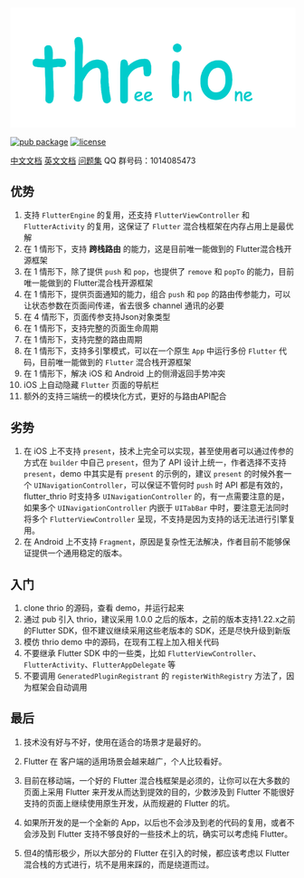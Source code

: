 #

![thrio logo](./doc/imgs/thrio.png)

[![pub package](https://img.shields.io/pub/v/thrio.svg)](https://pub.dartlang.org/packages/thrio)
[![license](https://img.shields.io/github/license/hellobike/thrio.svg?maxAge=2592000)](https://github.com/hellobike/thrio/LICENSE)

[中文文档](./doc/Feature.md) [英文文档](./doc/Feature_EN.md) [问题集](./doc/Questions.md) QQ 群号码：1014085473

## 优势

01. 支持 `FlutterEngine` 的复用，还支持 `FlutterViewController` 和 `FlutterActivity` 的复用，这保证了 `Flutter` 混合栈框架在内存占用上是最优解
02. 在 1 情形下，支持 **跨栈路由** 的能力，这是目前唯一能做到的 Flutter混合栈开源框架
03. 在 1 情形下，除了提供 `push` 和 `pop`，也提供了 `remove` 和 `popTo` 的能力，目前唯一能做到的 Flutter混合栈开源框架
04. 在 1 情形下，提供页面通知的能力，组合 `push` 和 `pop` 的路由传参能力，可以让状态参数在页面间传递，省去很多 channel 通讯的必要
05. 在 4 情形下，页面传参支持Json对象类型
06. 在 1 情形下，支持完整的页面生命周期
07. 在 1 情形下，支持完整的路由周期
08. 在 1 情形下，支持多引擎模式，可以在一个原生 `App` 中运行多份 `Flutter` 代码，目前唯一能做到的 `Flutter` 混合栈开源框架
09. 在 1 情形下，解决 iOS 和 Android 上的侧滑返回手势冲突
10. iOS 上自动隐藏 `Flutter` 页面的导航栏
11. 额外的支持三端统一的模块化方式，更好的与路由API配合

## 劣势

01. 在 iOS 上不支持 `present`，技术上完全可以实现，甚至使用者可以通过传参的方式在 `builder` 中自己 `present`，但为了 API 设计上统一，作者选择不支持  `present`，demo 中其实是有 `present` 的示例的，建议 `present` 的时候外套一个 `UINavigationController`，可以保证不管何时 `push` 时 API 都是有效的，flutter_thrio 时支持多 `UINavigationController` 的，有一点需要注意的是，如果多个 `UINavigationController` 内嵌于 `UITabBar` 中时，要注意无法同时将多个 `FlutterViewController` 呈现，不支持是因为支持的话无法进行引擎复用。
02. 在 Android 上不支持 `Fragment`，原因是复杂性无法解决，作者目前不能够保证提供一个通用稳定的版本。

## 入门

01. clone thrio 的源码，查看 demo，并运行起来
02. 通过 pub 引入 thrio，建议采用 1.0.0 之后的版本，之前的版本支持1.22.x之前的Flutter SDK，但不建议继续采用这些老版本的 SDK，还是尽快升级到新版
03. 模仿 thrio demo 中的源码，在现有工程上加入相关代码
04. 不要继承 Flutter SDK 中的一些类，比如 `FlutterViewController`、`FlutterActivity`、`FlutterAppDelegate` 等
05. 不要调用 `GeneratedPluginRegistrant` 的 `registerWithRegistry` 方法了，因为框架会自动调用

## 最后

01. 技术没有好与不好，使用在适合的场景才是最好的。

02. Flutter 在 客户端的适用场景会越来越广，个人比较看好。

03. 目前在移动端，一个好的 Flutter 混合栈框架是必须的，让你可以在大多数的页面上采用 Flutter 来开发从而达到提效的目的，少数涉及到 Flutter 不能很好支持的页面上继续使用原生开发，从而规避的 Flutter 的坑。

04. 如果所开发的是一个全新的 App，以后也不会涉及到老的代码的复用，或者不会涉及到 Flutter 支持不够良好的一些技术上的坑，确实可以考虑纯 Flutter。

05. 但4的情形极少，所以大部分的 Flutter 在引入的时候，都应该考虑以 Flutter 混合栈的方式进行，坑不是用来踩的，而是绕道而过。

[gitter channel]: https://badges.gitter.im/flutter_thrio/flutter_thrio.svg
[gitter badge]: https://gitter.im/flutter_thrio/flutter_thrio?utm_source=badge&utm_medium=badge&utm_campaign=pr-badge&utm_content=badge
